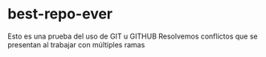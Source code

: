 # best-repo-ever
Esto es una prueba del uso de GIT u GITHUB
Resolvemos conflictos que se presentan al trabajar con múltiples ramas